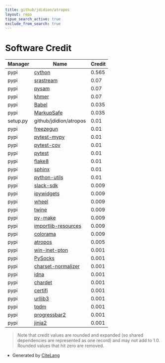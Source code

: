 ```yaml
---
title: github/jdidion/atropos
layout: repo
tipue_search_active: true
exclude_from_search: true
---
```

# Software Credit

|Manager|Name|Credit|
|-------|----|------|
|pypi|[cython](http://cython.org/)|0.565|
|pypi|[srastream](https://github.com/jdidion/srastream)|0.07|
|pypi|[pysam](https://github.com/pysam-developers/pysam)|0.07|
|pypi|[khmer](https://khmer.readthedocs.io/)|0.07|
|pypi|[Babel](https://pypi.org/project/Babel)|0.035|
|pypi|[MarkupSafe](https://pypi.org/project/MarkupSafe)|0.035|
|setup.py|github/jdidion/atropos|0.01|
|pypi|[freezegun](https://pypi.org/project/freezegun)|0.01|
|pypi|[pytest-mypy](https://pypi.org/project/pytest-mypy)|0.01|
|pypi|[pytest-cov](https://pypi.org/project/pytest-cov)|0.01|
|pypi|[pytest](https://pypi.org/project/pytest)|0.01|
|pypi|[flake8](https://pypi.org/project/flake8)|0.01|
|pypi|[sphinx](https://pypi.org/project/sphinx)|0.01|
|pypi|[python-utils](https://pypi.org/project/python-utils)|0.01|
|pypi|[slack-sdk](https://github.com/slackapi/python-slack-sdk)|0.009|
|pypi|[ipywidgets](https://pypi.org/project/ipywidgets)|0.009|
|pypi|[wheel](https://pypi.org/project/wheel)|0.009|
|pypi|[twine](https://pypi.org/project/twine)|0.009|
|pypi|[py-make](https://pypi.org/project/py-make)|0.009|
|pypi|[importlib-resources](https://pypi.org/project/importlib-resources)|0.009|
|pypi|[colorama](https://pypi.org/project/colorama)|0.009|
|pypi|[atropos](https://atropos.readthedocs.org/)|0.005|
|pypi|[win-inet-pton](https://pypi.org/project/win-inet-pton)|0.001|
|pypi|[PySocks](https://pypi.org/project/PySocks)|0.001|
|pypi|[charset-normalizer](https://pypi.org/project/charset-normalizer)|0.001|
|pypi|[idna](https://pypi.org/project/idna)|0.001|
|pypi|[chardet](https://pypi.org/project/chardet)|0.001|
|pypi|[certifi](https://pypi.org/project/certifi)|0.001|
|pypi|[urllib3](https://pypi.org/project/urllib3)|0.001|
|pypi|[tqdm](https://tqdm.github.io)|0.001|
|pypi|[progressbar2](https://github.com/WoLpH/python-progressbar)|0.001|
|pypi|[jinja2](https://palletsprojects.com/p/jinja/)|0.001|


> Note that credit values are rounded and expanded (so shared dependencies are represented as one record) and may not add to 1.0. Rounded values that hit zero are removed.


- Generated by [CiteLang](https://github.com/vsoch/citelang)
